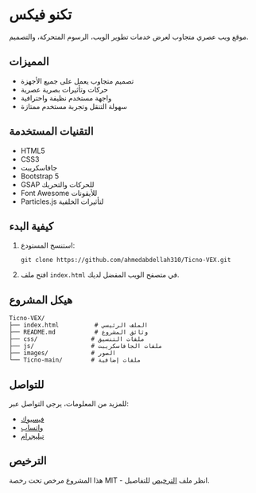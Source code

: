 # تكنو فيكس

موقع ويب عصري متجاوب لعرض خدمات تطوير الويب، الرسوم المتحركة، والتصميم.

## المميزات

- تصميم متجاوب يعمل على جميع الأجهزة
- حركات وتأثيرات بصرية عصرية
- واجهة مستخدم نظيفة واحترافية
- سهولة التنقل وتجربة مستخدم ممتازة

## التقنيات المستخدمة

- HTML5
- CSS3
- جافاسكريبت
- Bootstrap 5
- GSAP للحركات والتحريك
- Font Awesome للأيقونات
- Particles.js لتأثيرات الخلفية

## كيفية البدء

1. استنسخ المستودع:
   ```
   git clone https://github.com/ahmedabdellah310/Ticno-VEX.git
   ```
2. افتح ملف `index.html` في متصفح الويب المفضل لديك.

## هيكل المشروع

```
Ticno-VEX/
├── index.html          # الملف الرئيسي
├── README.md           # وثائق المشروع
├── css/               # ملفات التنسيق
├── js/                # ملفات الجافاسكريبت
├── images/            # الصور
└── Ticno-main/        # ملفات إضافية
```

## للتواصل

للمزيد من المعلومات، يرجى التواصل عبر:
- [فيسبوك](https://www.facebook.com/ahmedabdellahofficial1)
- [واتساب](https://wa.me/201126485957)
- [تيليجرام](https://t.me/ahmedabdellah_310)

## الترخيص

هذا المشروع مرخص تحت رخصة MIT - انظر ملف [الترخيص](LICENSE) للتفاصيل.
